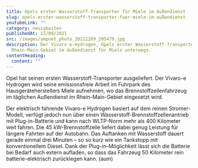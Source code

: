 ```yaml
---
title: Opels erster Wasserstoff-Transporter für Miele im Außendienst
slug: opels-erster-wasserstoff-transporter-fuer-miele-im-außendienst
youtubeLink: ""
category: neuigkeiten
publishedAt: 12/09/2021
src: /images/ampnet_photo_20211209_205470.jpg
description: Der Vivaro-e-Hydrogen, Opels erster Wasserstoff-Transporter, ist im
  Rhein-Main-Gebiet im Außendienst für Miele unterwegs.
contentHeading:
  content: ""
---
```

[](https://www.e-medienportal.net/artikel/detail/58160#image205471 "Dieses Bild in unterschiedlichen Größen herunterladen")[](https://www.e-medienportal.net/artikel/detail/58160#ampnet-carousel)[](https://www.e-medienportal.net/artikel/detail/58160#ampnet-carousel)Opel hat seinen ersten Wasserstoff-Transporter ausgeliefert. Der Vivaro-e Hydrogen wird seine emissionsfreie Arbeit im Fuhrpark des Hausgeräteherstellers Miele aufnehmen, wo das Brennstoffzellenfahrzeug im täglichen Außendienst im Rhein-Main-Gebiet eingesetzt wird.

Der elektrisch fahrende Vivaro-e Hydrogen basiert auf dem reinen Stromer-Modell, verfügt jedoch nun über einen Wasserstoff-Brennstoffzellenantrieb mit Plug-in-Batterie und kann nach WLTP-Norm mehr als 400 Kilometer weit fahren. Die 45 kW-Brennstoffzelle liefert dabei genug Leistung für längere Fahrten auf der Autobahn. Das Auftanken mit Wasserstoff dauert gerade einmal drei Minuten – so so kurz wie ein Tankstopp mit konventionellem Diesel. Dank der Plug-in-Möglichkeit lässt sich die Batterie bei Bedarf auch extern aufladen, so dass das Fahrzeug 50 Kilometer rein batterie-elektrisch zurücklegen kann. (aum)